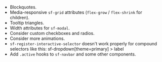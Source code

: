 * Blockquotes.
* Media-responsive `sf-grid` attributes (`flex-grow` / `flex-shrink` for children).
* Tooltip triangles.
* Width attributes for `sf-modal`.
* Consider custom checkboxes and radios.
* Consider more animations.
* `sf-register-interactive-selector` doesn't work properly for compound selectors like this:
  sf-dropdown[theme=primary] > label
* Add `.active` hooks to `sf-navbar` and some other components.